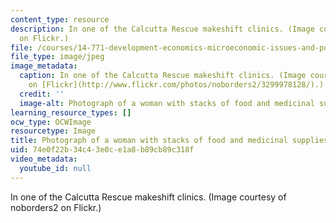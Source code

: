 ```yaml
---
content_type: resource
description: In one of the Calcutta Rescue makeshift clinics. (Image courtesy of noborders2
  on Flickr.)
file: /courses/14-771-development-economics-microeconomic-issues-and-policy-models-fall-2008/74e0f22b34c43e0ce1a8b89cb89c318f_14-771f08.jpg
file_type: image/jpeg
image_metadata:
  caption: In one of the Calcutta Rescue makeshift clinics. (Image courtesy of [noborders2](http://www.flickr.com/photos/noborders2/)
    on [Flickr](http://www.flickr.com/photos/noborders2/3299978128/).)
  credit: ''
  image-alt: Photograph of a woman with stacks of food and medicinal supplies.
learning_resource_types: []
ocw_type: OCWImage
resourcetype: Image
title: Photograph of a woman with stacks of food and medicinal supplies
uid: 74e0f22b-34c4-3e0c-e1a8-b89cb89c318f
video_metadata:
  youtube_id: null
---
```

In one of the Calcutta Rescue makeshift clinics. (Image courtesy of noborders2 on Flickr.)

